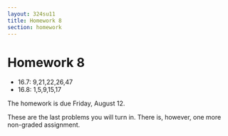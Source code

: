 ```yaml
---
layout: 324su11
title: Homework 8
section: homework
---
```


# Homework 8

- 16.7: 9,21,22,26,47
- 16.8: 1,5,9,15,17

The homework is due Friday, August 12.

These are the last problems you will turn in. There is, however, one more non-graded assignment.

